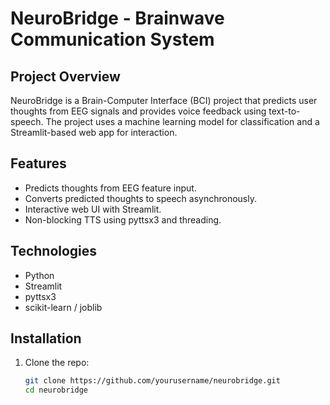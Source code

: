 # NeuroBridge - Brainwave Communication System

## Project Overview
NeuroBridge is a Brain-Computer Interface (BCI) project that predicts user thoughts from EEG signals and provides voice feedback using text-to-speech. The project uses a machine learning model for classification and a Streamlit-based web app for interaction.

## Features
- Predicts thoughts from EEG feature input.
- Converts predicted thoughts to speech asynchronously.
- Interactive web UI with Streamlit.
- Non-blocking TTS using pyttsx3 and threading.

## Technologies
- Python
- Streamlit
- pyttsx3
- scikit-learn / joblib

## Installation
1. Clone the repo:
   ```bash
   git clone https://github.com/yourusername/neurobridge.git
   cd neurobridge
